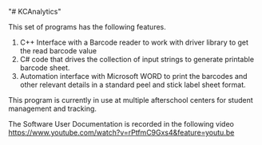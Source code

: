 "# KCAnalytics" 

This set of programs has the following features.

1. C++ Interface with a Barcode reader to work with driver library to get the read barcode value
2. C# code that drives the collection of input strings to generate printable barcode sheet.
3. Automation interface with Microsoft WORD to print the barcodes and other relevant details in a standard peel and stick label sheet format.

This program is currently in use at multiple afterschool centers for student management and tracking.


The Software User Documentation is recorded in the following video
https://www.youtube.com/watch?v=rPtfmC9Gxs4&feature=youtu.be


